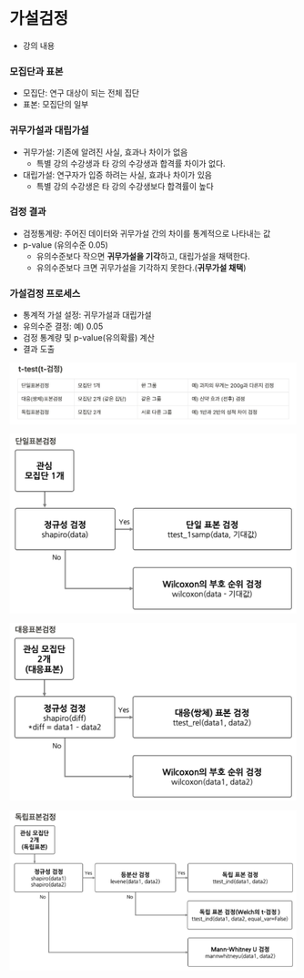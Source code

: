 # 가설검정
- 강의 내용

### **모집단과 표본**

- 모집단: 연구 대상이 되는 전체 집단
- 표본: 모집단의 일부

### 귀무가설과 대립가설

- 귀무가설: 기존에 알려진 사실, 효과나 차이가 없음
    - 특별 강의 수강생과 타 강의 수강생과 합격률 차이가 없다.
- 대립가설: 연구자가 입증 하려는 사실, 효과나 차이가 있음
    - 특별 강의 수강생은 타 강의 수강생보다 합격률이 높다

### **검정 결과**

- 검정통계량: 주어진 데이터와 귀무가설 간의 차이를 통계적으로 나타내는 값
- p-value (유의수준 0.05)
    - 유의수준보다 작으면 **귀무가설을 기각**하고, 대립가설을 채택한다.
    - 유의수준보다 크면 귀무가설을 기각하지 못한다.(**귀무가설 채택**)
    

### 가설검정 프로세스

- 통계적 가설 설정: 귀무가설과 대립가설
- 유의수준 결정: 예) 0.05
- 검정 통계량 및 p-value(유의확률) 계산
- 결과 도출

![T-test](./../../assets/t-test.jpeg)

![단일표본검정](./../../assets/onesample.jpeg)

![대응표본검정](./../../assets/paird.jpeg)

![독립표본검정](./../../assets/ind.jpeg)
